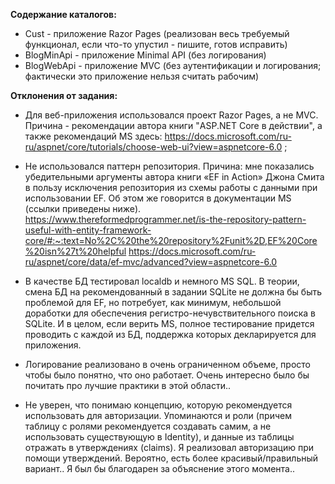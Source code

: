 **Содержание каталогов:**
- Cust - приложение Razor Pages (реализован весь требуемый функционал, если что-то упустил - пишите, готов исправить)
- BlogMinApi - приложение Minimal API (без логирования)
- BlogWebApi - приложение MVC (без аутентификации и логирования; фактически это приложение нельзя считать рабочим)

**Отклонения от задания:**
- Для веб-приложения использовался проект Razor Pages, а не MVC. Причина - рекомендации автора книги "ASP.NET Core в действии", а также рекомендаций MS здесь: https://docs.microsoft.com/ru-ru/aspnet/core/tutorials/choose-web-ui?view=aspnetcore-6.0 ;

- Не использовался паттерн репозитория. Причина: мне показались убедительными аргументы автора книги «EF in Action» Джона Смита в пользу исключения репозитория из схемы работы с данными при использовании EF. Об этом же говорится в документации MS (ссылки приведены ниже).
https://www.thereformedprogrammer.net/is-the-repository-pattern-useful-with-entity-framework-core/#:~:text=No%2C%20the%20repository%2Funit%2D,EF%20Core%20isn%27t%20helpful
https://docs.microsoft.com/ru-ru/aspnet/core/data/ef-mvc/advanced?view=aspnetcore-6.0 

- В качестве БД тестировал localdb и немного MS SQL. В теории, смена БД на рекомендованный в задании SQLite не должна бы быть проблемой для EF, но потребует, как минимум, небольшой доработки для обеспечения регистро-нечувствительного поиска в SQLite. И в целом, если верить MS, полное тестирование придется проводить с каждой из БД, поддержка которых декларируется для приложения.  

- Логирование реализовано в очень ограниченном объеме, просто чтобы было понятно, что оно работает. Очень интересно было бы почитать про лучшие практики в этой области.. 

- Не уверен, что понимаю концепцию, которую рекомендуется использовать для авторизации. Упоминаются и роли (причем таблицу с ролями рекомендуется создавать самим, а не использовать существующую в Identity), и данные из таблицы отражать в утверждениях (claims). Я реализовал авторизацию при помощи утверждений. Вероятно, есть более красивый/правильный вариант.. Я был бы благодарен за объяснение этого момента..   
   
